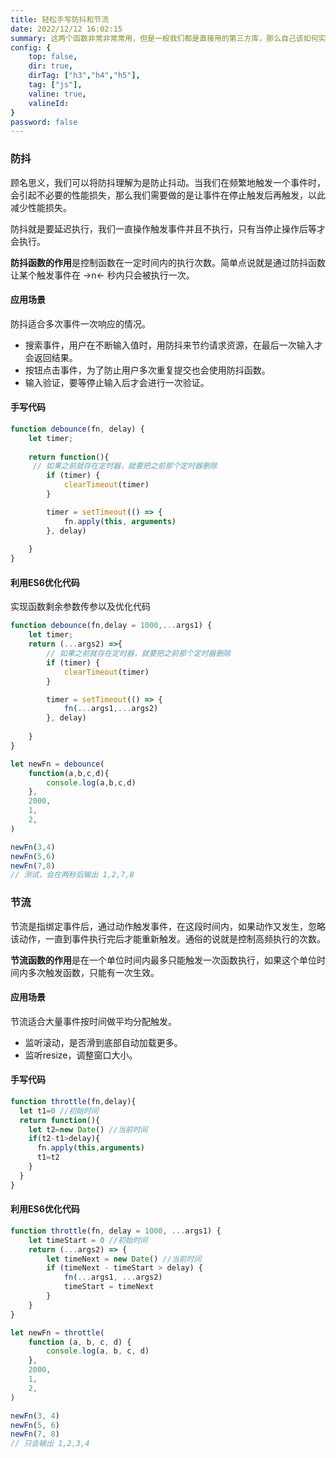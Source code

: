 ```yaml
---
title: 轻松手写防抖和节流
date: 2022/12/12 16:02:15
summary: 这两个函数非常非常常用，但是一般我们都是直接用的第三方库，那么自己该如何实现呢？
config: {
    top: false,
    dir: true,
    dirTag: ["h3","h4","h5"],
    tag: ["js"],
    valine: true,
    valineId: 
}
password: false
---
```


### 防抖

顾名思义，我们可以将防抖理解为是防止抖动。当我们在频繁地触发一个事件时，会引起不必要的性能损失，那么我们需要做的是让事件在停止触发后再触发，以此减少性能损失。

防抖就是要延迟执行，我们一直操作触发事件并且不执行，只有当停止操作后等才会执行。

**防抖函数的作用**是控制函数在一定时间内的执行次数。简单点说就是通过防抖函数让某个触发事件在 ->n<- 秒内只会被执行一次。

#### 应用场景

防抖适合多次事件一次响应的情况。

+ 搜索事件，用户在不断输入值时，用防抖来节约请求资源，在最后一次输入才会返回结果。
+ 按钮点击事件，为了防止用户多次重复提交也会使用防抖函数。
+ 输入验证，要等停止输入后才会进行一次验证。

#### 手写代码

```js
function debounce(fn, delay) {
    let timer;
    
    return function(){
     // 如果之前就存在定时器，就要把之前那个定时器删除
        if (timer) {
            clearTimeout(timer)
        }

        timer = setTimeout(() => {
            fn.apply(this, arguments)
        }, delay)
        
    }
}
```

#### 利用ES6优化代码

实现函数剩余参数传参以及优化代码

```js
function debounce(fn,delay = 1000,...args1) {
    let timer;
    return (...args2) =>{
        // 如果之前就存在定时器，就要把之前那个定时器删除
        if (timer) {
            clearTimeout(timer)
        }

        timer = setTimeout(() => {
            fn(...args1,...args2)
        }, delay)
        
    }
}

let newFn = debounce(
    function(a,b,c,d){
        console.log(a,b,c,d)
    },
    2000,
    1,
    2,
)

newFn(3,4)
newFn(5,6)
newFn(7,8)
// 测试，会在两秒后输出 1,2,7,8
```

### 节流

节流是指绑定事件后，通过动作触发事件，在这段时间内，如果动作又发生，忽略该动作，一直到事件执行完后才能重新触发。通俗的说就是控制高频执行的次数。

**节流函数的作用**是在一个单位时间内最多只能触发一次函数执行，如果这个单位时间内多次触发函数，只能有一次生效。

#### 应用场景

节流适合大量事件按时间做平均分配触发。

+ 监听滚动，是否滑到底部自动加载更多。
+ 监听resize，调整窗口大小。

#### 手写代码

```js
function throttle(fn,delay){
  let t1=0 //初始时间
  return function(){
    let t2=new Date() //当前时间
    if(t2-t1>delay){
      fn.apply(this,arguments)
      t1=t2
    }
  }
}
```

#### 利用ES6优化代码

```js
function throttle(fn, delay = 1000, ...args1) {
    let timeStart = 0 //初始时间
    return (...args2) => {
        let timeNext = new Date() //当前时间
        if (timeNext - timeStart > delay) {
            fn(...args1, ...args2)
            timeStart = timeNext
        }
    }
}

let newFn = throttle(
    function (a, b, c, d) {
        console.log(a, b, c, d)
    },
    2000,
    1,
    2,
)

newFn(3, 4)
newFn(5, 6)
newFn(7, 8)
// 只会输出 1,2,3,4
```
